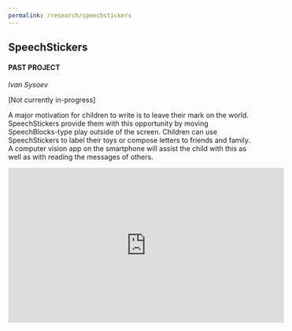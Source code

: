 ```yaml
---
permalink: /research/speechstickers
---
```


## SpeechStickers
#### PAST PROJECT
*Ivan Sysoev*

[Not currently in-progress]

A major motivation for children to write is to leave their mark on the world. SpeechStickers provide them with this opportunity by moving SpeechBlocks-type play outside of the screen. Children can use SpeechStickers to label their toys or compose letters to friends and family. A computer vision app on the smartphone will assist the child with this as well as with reading the messages of others.

<iframe width="560" height="315" src="https://www.youtube.com/embed/Y_vYMs5z0ko?ecver=1" frameborder="0" allowfullscreen></iframe>
